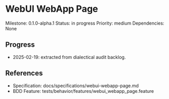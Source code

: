 # WebUI WebApp Page
Milestone: 0.1.0-alpha.1
Status: in progress
Priority: medium
Dependencies: None

## Progress
- 2025-02-19: extracted from dialectical audit backlog.

## References
- Specification: docs/specifications/webui-webapp-page.md
- BDD Feature: tests/behavior/features/webui_webapp_page.feature
